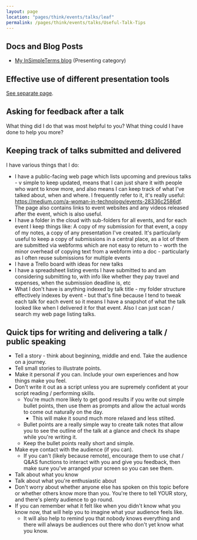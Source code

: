 ```yaml
---
layout: page
location: "pages/think/events/talks/leaf"
permalink: /pages/think/events/talks/Useful-Talk-Tips
---
```


## Docs and Blog Posts

- [My InSimpleTerms blog](https://insimpleterms.blog/category/presenting) (Presenting category)

## Effective use of different presentation tools

[See separate page](/pages/think/events/talks/Presentation-Tools).

## Asking for feedback after a talk

What thing did I do that was most helpful to you?
What thing could I have done to help you more?

## Keeping track of talks submitted and delivered

I have various things that I do:

- I have a public-facing web page which lists upcoming and previous talks - v simple to keep updated, means that I can just share it with people who want to know more, and also means I can keep track of what I've talked about, when and where. I frequently refer to it, it's really useful: https://medium.com/a-woman-in-technology/events-28336c2586df. The page also contains links to event websites and any videos released after the event, which is also useful.
- I have a folder in the cloud with sub-folders for all events, and for each event I keep things like: A copy of my submission for that event, a copy of my notes, a copy of any presentation I've created. It's particularly useful to keep a copy of submissions in a central place, as a lot of them are submitted via webforms which are not easy to return to - worth the minor overhead of copying text from a webform into a doc - particularly as I often reuse submissions for multiple events
- I have a Trello board with ideas for new talks
- I have a spreadsheet listing events I have submitted to and am considering submitting to, with info like whether they pay travel and expenses, when the submission deadline is, etc
- What I don't have is anything indexed by talk title - my folder structure effectively indexes by event - but that's fine because I tend to tweak each talk for each event so it means I have a snapshot of what the talk looked like when I delivered it for that event. Also I can just scan / search my web page listing talks.

## Quick tips for writing and delivering a talk / public speaking

- Tell a story - think about beginning, middle and end. Take the audience on a journey.
- Tell small stories to illustrate points.
- Make it personal if you can. Include your own experiences and how things make you feel.
- Don't write it out as a script unless you are supremely confident at your script reading / performing skills. 
    - You're much more likely to get good results if you write out simple bullet points, then use them as prompts and allow the actual words to come out naturally on the day. 
        - This will make it sound much more relaxed and less stilted.
    - Bullet points are a really simple way to create talk notes that allow you to see the outline of the talk at a glance and check its shape while you're writing it.
    - Keep the bullet points really short and simple.
- Make eye contact with the audience (if you can).
    - If you can't (likely because remote), encourage them to use chat / Q&AS functions to interact with you and give you feedback, then make sure you've arranged your screen so you can see them.
- Talk about what you know
- Talk about what you're enthusiastic about
- Don't worry about whether anyone else has spoken on this topic before or whether others know more than you. You're there to tell YOUR story, and there's plenty audience to go round.
- If you can remember what it felt like when you didn't know what you know now, that will help you to imagine what your audience feels like.
    - It will also help to remind you that nobody knows everything and there will always be audiences out there who don't yet know what you know.
